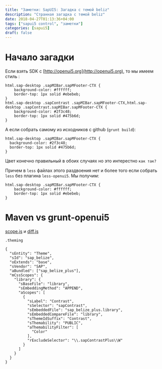 ```yaml
---
title: "Заметки: SapUI5: Загадка с темой beliz"
description: "Странная загадка с темой beliz"
date: 2018-04-27T01:13:36+04:00
tags: ["sapui5 control", "заметки"]
categories: [sapui5]
draft: false
---
```


# Начало загадки

Если взять SDK с [http://openui5.org](http://openui5.org),
то мы имеем стиль :
```
html.sap-desktop .sapMIBar.sapMFooter-CTX {
    background-color: #ffffff;
    border-top: 1px solid #ebebeb;
}
html.sap-desktop .sapContrast .sapMIBar.sapMFooter-CTX,html.sap-desktop .sapContrast.sapMIBar.sapMFooter-CTX {
    background-color: #2f3c48;
    border-top: 1px solid #475b6d;
}
```

А если собрать самому из исходников с github (`grunt build`):

```
html.sap-desktop .sapMIBar.sapMFooter-CTX {
  background-color: #2f3c48;
  border-top: 1px solid #475b6d;
}
```
Цвет конечно правильный в обоих случаях но это интерестно `как так?`

Причем в `less` файлах этого раздвоения нет и более того если собрать `less` без плагина `less-openui5`. Мы получим:
```
html.sap-desktop .sapMIBar.sapMFooter-CTX {
    background-color: #ffffff;
    border-top: 1px solid #ebebeb;
}
```

# Maven vs grunt-openui5

[scope.js](https://github.com/SAP/less-openui5/blob/master/lib/scope.js) и
[diff.js](https://github.com/SAP/less-openui5/blob/master/lib/diff.js)

`.theming`
```
{
  "sEntity": "Theme",
  "sId": "sap_belize",
  "oExtends": "base",
  "sVendor": "SAP",
  "aBundled": ["sap_belize_plus"],
  "mCssScopes": {
    "library": {
      "sBaseFile": "library",
      "sEmbeddingMethod": "APPEND",
      "aScopes": [
        {
          "sLabel": "Contrast",
          "sSelector": "sapContrast",
          "sEmbeddedFile": "sap_belize_plus.library",
          "sEmbeddedCompareFile": "library",
          "sThemeIdSuffix": "Contrast",
          "sThemability": "PUBLIC",
          "aThemabilityFilter": [
            "Color"
          ],
          "rExcludeSelector": "\\.sapContrastPlus\\W"
        }
      ]
    }
  }
}
```

